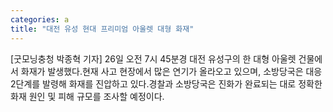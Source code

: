 ```yaml
---
categories: a
title: "대전 유성 현대 프리미엄 아울렛 대형 화재"
---
```

[굿모닝충청 박종혁 기자] 26일 오전 7시 45분경 대전 유성구의 한 대형 아울렛 건물에서 화재가 발생했다.현재 사고 현장에서 많은 연기가 올라오고 있으며, 소방당국은 대응 2단계를 발령해 화재를 진압하고 있다.경찰과 소방당국은 진화가 완료되는 대로 정확한 화재 원인 및 피해 규모를 조사할 예정이다.